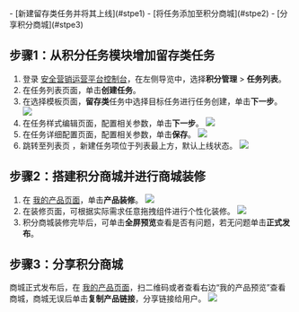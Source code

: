 <dx-steps>
- [新建留存类任务并将其上线](#stpe1)
- [将任务添加至积分商城](#stpe2)
- [分享积分商城](#stpe3)
</dx-steps>


## 步骤1：从积分任务模块增加留存类任务[](id:stpe1)
1. 登录 [安全营销运营平台控制台](https://console.cloud.tencent.com/smop/data/mallUser)，在左侧导览中，选择**积分管理** > **任务列表**。
2. 在任务列表页面，单击**创建任务**。
3. 在选择模板页面，**留存类**任务中选择目标任务进行任务创建，单击**下一步**。
![](https://qcloudimg.tencent-cloud.cn/raw/e11a2282978a1df9153848c7afa81611.png)
4.  在任务样式编辑页面，配置相关参数，单击**下一步**。
![](https://qcloudimg.tencent-cloud.cn/raw/23fcf0a8fd3666baf160fc60e8f7bf6d.png)
5. 在任务详细配置页面，配置相关参数，单击**保存**。
![](https://qcloudimg.tencent-cloud.cn/raw/7c3f68d53ace2d38a5d46148ba027674.png)
6. 跳转至列表页 ，新建任务项位于列表最上方，默认上线状态。
![](https://qcloudimg.tencent-cloud.cn/raw/004e46664a969fc43b3f0b739648bf72.png)


## 步骤2：搭建积分商城并进行商城装修[](id:stpe2)
1. 在 [我的产品页面](https://console.cloud.tencent.com/smop/mall/mall_front_page)，单击**产品装修**。
![](https://qcloudimg.tencent-cloud.cn/raw/66eb76773bf74be8b12d3c3d39fc5036.png)
2. 在装修页面，可根据实际需求任意拖拽组件进行个性化装修。
![](https://qcloudimg.tencent-cloud.cn/raw/bbe029d769ac8a1ecf8e1fb6c4e0f784.png)
3. 积分商城装修完毕后，可单击**全屏预览**查看是否有问题，若无问题单击**正式发布**。

## 步骤3：分享积分商城[](id:stpe3)
商城正式发布后，在 [我的产品页面](https://console.cloud.tencent.com/smop/mall/mall_front_page)，扫二维码或者查看右边“我的产品预览”查看商城，商城无误后单击**复制产品链接**，分享链接给用户。
![](https://qcloudimg.tencent-cloud.cn/raw/8cd5cc388c05e172fc687eb6c13fbcc0.png)



